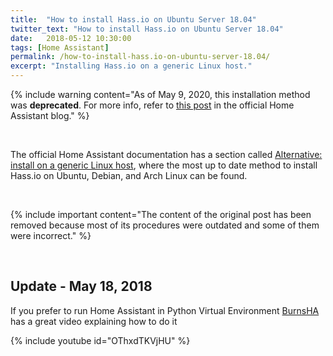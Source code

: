```yaml
---
title:  "How to install Hass.io on Ubuntu Server 18.04"
twitter_text: "How to install Hass.io on Ubuntu Server 18.04"
date:   2018-05-12 10:30:00
tags: [Home Assistant]
permalink: /how-to-install-hass.io-on-ubuntu-server-18.04/
excerpt: "Installing Hass.io on a generic Linux host."
---
```

<!-- markdownlint-disable html -->
{% include warning content="As of May 9, 2020, this installation method was **deprecated**. For more info, refer to [this post](https://www.home-assistant.io/blog/2020/05/09/deprecating-home-assistant-supervised-on-generic-linux/) in the official Home Assistant blog." %}

<br />

The official Home Assistant documentation has a section called [Alternative: install on a generic Linux host](https://www.home-assistant.io/hassio/installation/#alternative-install-on-a-generic-linux-host), where the most up to date method to install Hass.io on Ubuntu, Debian, and Arch Linux can be found.

<br />

{% include important content="The content of the original post has been removed because most of its procedures were outdated and some of them were incorrect." %}

<br />

## Update - May 18, 2018

If you prefer to run Home Assistant in Python Virtual Environment [BurnsHA](https://www.youtube.com/channel/UCSKQutOXuNLvFetrKuwudpg) has a great video explaining how to do it

{% include youtube id="OThxdTKVjHU" %}
